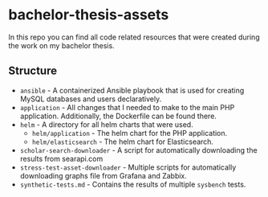 # bachelor-thesis-assets

In this repo you can find all code related resources that were created during the work on my bachelor thesis.

## Structure

- `ansible` - A containerized Ansible playbook that is used for creating MySQL databases and users declaratively.
- `application` - All changes that I needed to make to the main PHP application. Additionally, the Dockerfile can be found there.
- `helm` - A directory for all helm charts that were used.
    - `helm/application` - The helm chart for the PHP application.
    - `helm/elasticsearch` - The helm chart for Elasticsearch.
- `scholar-search-downloader` - A script for automatically downloading the results from searapi.com
- `stress-test-asset-downloader` - Multiple scripts for automatically downloading graphs file from Grafana and Zabbix.
- `synthetic-tests.md` - Contains the results of multiple `sysbench` tests.
